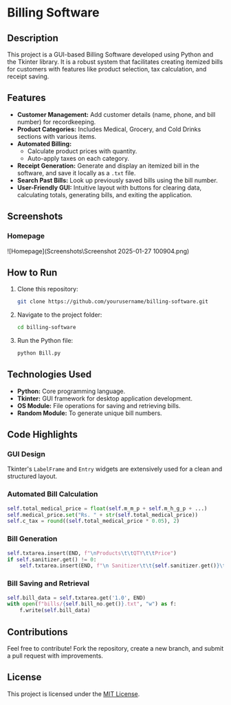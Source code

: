 # Billing Software

## Description
This project is a GUI-based Billing Software developed using Python and the Tkinter library. It is a robust system that facilitates creating itemized bills for customers with features like product selection, tax calculation, and receipt saving.

## Features
- **Customer Management:** Add customer details (name, phone, and bill number) for recordkeeping.
- **Product Categories:** Includes Medical, Grocery, and Cold Drinks sections with various items.
- **Automated Billing:**
  - Calculate product prices with quantity.
  - Auto-apply taxes on each category.
- **Receipt Generation:** Generate and display an itemized bill in the software, and save it locally as a `.txt` file.
- **Search Past Bills:** Look up previously saved bills using the bill number.
- **User-Friendly GUI:** Intuitive layout with buttons for clearing data, calculating totals, generating bills, and exiting the application.

## Screenshots

### Homepage
![Homepage](Screenshots\Screenshot 2025-01-27 100904.png)


## How to Run
1. Clone this repository:
   ```bash
   git clone https://github.com/yourusername/billing-software.git
   ```
2. Navigate to the project folder:
   ```bash
   cd billing-software
   ```
3. Run the Python file:
   ```bash
   python Bill.py
   ```



## Technologies Used
- **Python:** Core programming language.
- **Tkinter:** GUI framework for desktop application development.
- **OS Module:** File operations for saving and retrieving bills.
- **Random Module:** To generate unique bill numbers.

## Code Highlights
### GUI Design
Tkinter's `LabelFrame` and `Entry` widgets are extensively used for a clean and structured layout.

### Automated Bill Calculation
```python
self.total_medical_price = float(self.m_m_p + self.m_h_g_p + ...)
self.medical_price.set("Rs. " + str(self.total_medical_price))
self.c_tax = round((self.total_medical_price * 0.05), 2)
```

### Bill Generation
```python
self.txtarea.insert(END, f"\nProducts\t\tQTY\t\tPrice")
if self.sanitizer.get() != 0:
    self.txtarea.insert(END, f"\n Sanitizer\t\t{self.sanitizer.get()}\t\t{self.m_s_p}")
```

### Bill Saving and Retrieval
```python
self.bill_data = self.txtarea.get('1.0', END)
with open(f"bills/{self.bill_no.get()}.txt", "w") as f:
    f.write(self.bill_data)
```

## Contributions
Feel free to contribute! Fork the repository, create a new branch, and submit a pull request with improvements.

## License
This project is licensed under the [MIT License](LICENSE).
